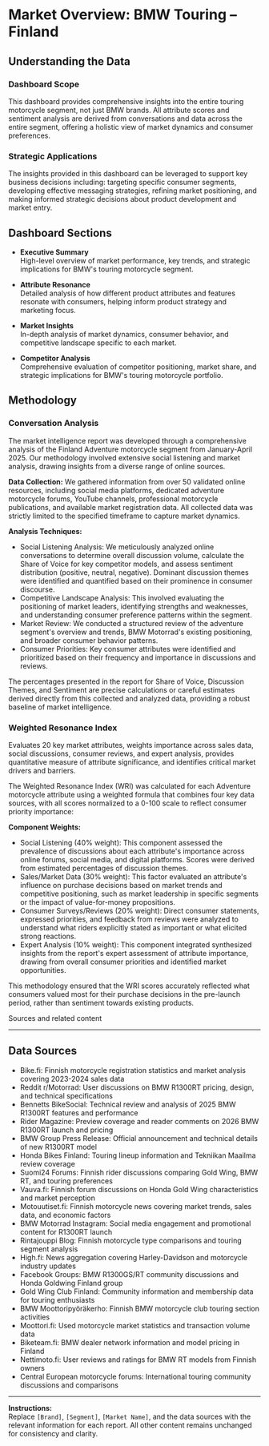 # Market Overview: BMW Touring – Finland

## Understanding the Data

### Dashboard Scope
This dashboard provides comprehensive insights into the entire touring motorcycle segment, not just BMW brands. All attribute scores and sentiment analysis are derived from conversations and data across the entire segment, offering a holistic view of market dynamics and consumer preferences.

### Strategic Applications
The insights provided in this dashboard can be leveraged to support key business decisions including: targeting specific consumer segments, developing effective messaging strategies, refining market positioning, and making informed strategic decisions about product development and market entry.

## Dashboard Sections

- **Executive Summary**  
  High-level overview of market performance, key trends, and strategic implications for BMW's touring motorcycle segment.

- **Attribute Resonance**  
  Detailed analysis of how different product attributes and features resonate with consumers, helping inform product strategy and marketing focus.

- **Market Insights**  
  In-depth analysis of market dynamics, consumer behavior, and competitive landscape specific to each market.

- **Competitor Analysis**  
  Comprehensive evaluation of competitor positioning, market share, and strategic implications for BMW's touring motorcycle portfolio.

## Methodology

### Conversation Analysis
The market intelligence report was developed through a comprehensive analysis of the Finland Adventure motorcycle segment from January-April 2025. Our methodology involved extensive social listening and market analysis, drawing insights from a diverse range of online sources.

**Data Collection:** We gathered information from over 50 validated online resources, including social media platforms, dedicated adventure motorcycle forums, YouTube channels, professional motorcycle publications, and available market registration data. All collected data was strictly limited to the specified timeframe to capture market dynamics.

**Analysis Techniques:**
- Social Listening Analysis: We meticulously analyzed online conversations to determine overall discussion volume, calculate the Share of Voice for key competitor models, and assess sentiment distribution (positive, neutral, negative). Dominant discussion themes were identified and quantified based on their prominence in consumer discourse.
- Competitive Landscape Analysis: This involved evaluating the positioning of market leaders, identifying strengths and weaknesses, and understanding consumer preference patterns within the segment.
- Market Review: We conducted a structured review of the adventure segment's overview and trends, BMW Motorrad's existing positioning, and broader consumer behavior patterns.
- Consumer Priorities: Key consumer attributes were identified and prioritized based on their frequency and importance in discussions and reviews.

The percentages presented in the report for Share of Voice, Discussion Themes, and Sentiment are precise calculations or careful estimates derived directly from this collected and analyzed data, providing a robust baseline of market intelligence.

### Weighted Resonance Index
Evaluates 20 key market attributes, weights importance across sales data, social discussions, consumer reviews, and expert analysis, provides quantitative measure of attribute significance, and identifies critical market drivers and barriers.

The Weighted Resonance Index (WRI) was calculated for each Adventure motorcycle attribute using a weighted formula that combines four key data sources, with all scores normalized to a 0-100 scale to reflect consumer priority importance:

**Component Weights:**
- Social Listening (40% weight): This component assessed the prevalence of discussions about each attribute's importance across online forums, social media, and digital platforms. Scores were derived from estimated percentages of discussion themes.
- Sales/Market Data (30% weight): This factor evaluated an attribute's influence on purchase decisions based on market trends and competitive positioning, such as market leadership in specific segments or the impact of value-for-money propositions.
- Consumer Surveys/Reviews (20% weight): Direct consumer statements, expressed priorities, and feedback from reviews were analyzed to understand what riders explicitly stated as important or what elicited strong reactions.
- Expert Analysis (10% weight): This component integrated synthesized insights from the report's expert assessment of attribute importance, drawing from overall consumer priorities and identified market opportunities.

This methodology ensured that the WRI scores accurately reflected what consumers valued most for their purchase decisions in the pre-launch period, rather than sentiment towards existing products.


Sources and related content

---

## Data Sources

- Bike.fi: Finnish motorcycle registration statistics and market analysis covering 2023-2024 sales data
- Reddit r/Motorrad: User discussions on BMW R1300RT pricing, design, and technical specifications
- Bennetts BikeSocial: Technical review and analysis of 2025 BMW R1300RT features and performance
- Rider Magazine: Preview coverage and reader comments on 2026 BMW R1300RT launch and pricing
- BMW Group Press Release: Official announcement and technical details of new R1300RT model
- Honda Bikes Finland: Touring lineup information and Tekniikan Maailma review coverage
- Suomi24 Forums: Finnish rider discussions comparing Gold Wing, BMW RT, and touring preferences
- Vauva.fi: Finnish forum discussions on Honda Gold Wing characteristics and market perception
- Motouutiset.fi: Finnish motorcycle news covering market trends, sales data, and economic factors
- BMW Motorrad Instagram: Social media engagement and promotional content for R1300RT launch
- Rintajouppi Blog: Finnish motorcycle type comparisons and touring segment analysis
- High.fi: News aggregation covering Harley-Davidson and motorcycle industry updates
- Facebook Groups: BMW R1300GS/RT community discussions and Honda Goldwing Finland group
- Gold Wing Club Finland: Community information and membership data for touring enthusiasts
- BMW Moottoripyöräkerho: Finnish BMW motorcycle club touring section activities
- Moottori.fi: Used motorcycle market statistics and transaction volume data
- Biketeam.fi: BMW dealer network information and model pricing in Finland
- Nettimoto.fi: User reviews and ratings for BMW RT models from Finnish owners
- Central European motorcycle forums: International touring community discussions and comparisons

---

**Instructions:**  
Replace `[Brand]`, `[Segment]`, `[Market Name]`, and the data sources with the relevant information for each report. All other content remains unchanged for consistency and clarity.